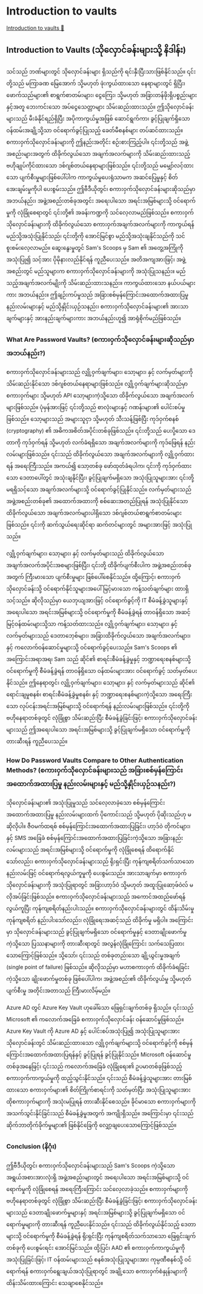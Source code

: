# Introduction to vaults

[Introduction to vaults 🔗](https://www.coursera.org/learn/cybersecurity-identity-and-access-solutions-with-azure-ad/lecture/KO9P4/introduction-to-vaults)

## Introduction to Vaults (သိုလှောင်ခန်းများသို့ နိဒါန်း)

သင်သည် ဘဏ်များတွင် သိုလှောင်ခန်းများ ရှိသည်ကို ရင်းနှီးပြီးသားဖြစ်နိုင်သည်။ ၎င်းတို့သည် မကြာခဏ မြေအောက် သို့မဟုတ် ဖုံးကွယ်ထားသော နေရာများတွင် ရှိပြီး၊ ဖောက်သည်များ၏ စာရွက်စာတမ်းများ၊ ငွေကြေး၊ သို့မဟုတ် အခြားတန်ဖိုးရှိပစ္စည်းများနှင့်အတူ ဘေးကင်းသော အပ်ငွေသေတ္တာများ သိမ်းဆည်းထားသည်။ ဤသိုလှောင်ခန်းများသည် မီးခံနိုင်ရည်ရှိပြီး အပိုကာကွယ်မှုအဖြစ် ဆောင်ရွက်ကာ၊ ခွင့်ပြုချက်ရှိသော ဝန်ထမ်းအချို့သို့သာ ဝင်ရောက်ခွင့်ပြုသည့် ခေတ်မီစနစ်များ တပ်ဆင်ထားသည်။ စကားဝှက်သိုလှောင်ခန်းများကို ဤနည်းအတိုင်း စဉ်းစားကြည့်ပါ။ ၎င်းတို့သည် အဖွဲ့အစည်းများအတွက် ထိခိုက်လွယ်သော အချက်အလက်များကို သိမ်းဆည်းထားသည့် ဗဟိုချုပ်ကိုင်ထားသော ဒစ်ဂျစ်တယ်နေရာများဖြစ်သည်။ ၎င်းတို့သည် မမျှော်လင့်ထားသော ပျက်စီးမှုများဖြစ်ပေါ်ပါက ကာကွယ်မှုပေးရုံသာမက အဆင်ပြေမှုနှင့် စိတ်အေးချမ်းမှုကိုပါ ပေးစွမ်းသည်။ ဤဗီဒီယိုတွင်၊ စကားဝှက်သိုလှောင်ခန်းများဆိုသည်မှာ အဘယ်နည်း၊ အဖွဲ့အစည်းတစ်ခုအတွင်း အရေးပါသော အရင်းအမြစ်များသို့ ဝင်ရောက်မှုကို လုံခြုံစေရာတွင် ၎င်းတို့၏ အခန်းကဏ္ဍကို သင်လေ့လာမည်ဖြစ်သည်။ စကားဝှက်သိုလှောင်ခန်းများကို ထိခိုက်လွယ်သော စကားဝှက်အချက်အလက်များကို ကာကွယ်ရန် မည်သို့အသုံးပြုနိုင်သည်၊ ၎င်းတို့ကို အောင်မြင်စွာ မည်သို့အသုံးချနိုင်သည်ကို သင်စူးစမ်းလေ့လာမည်။ ဆွေးနွေးမှုတွင် Sam's Scoops မှ Sam ၏ အတွေ့အကြုံကို အသုံးပြု၍ သင့်အား ပိုမိုနားလည်နိုင်ရန် ကူညီပေးသည်။ အတိအကျအားဖြင့်၊ အဖွဲ့အစည်းတွင် မည်သူများက စကားဝှက်သိုလှောင်ခန်းများကို အသုံးပြုသနည်း။ မည်သည့်အချက်အလက်မျိုးကို သိမ်းဆည်းထားသနည်း။ ကာကွယ်ထားသော နယ်ပယ်များကား အဘယ်နည်း။ ဤချဉ်းကပ်မှုသည် အခြားစစ်မှန်ကြောင်းအထောက်အထားပြမှု နည်းလမ်းများနှင့် မည်သို့နှိုင်းယှဉ်သနည်း၊ စကားဝှက်သိုလှောင်ခန်းများ၏ အားသာချက်များနှင့် အားနည်းချက်များကား အဘယ်နည်းဟူ၍ အာရုံစိုက်မည်ဖြစ်သည်။

### What Are Password Vaults? (စကားဝှက်သိုလှောင်ခန်းများဆိုသည်မှာ အဘယ်နည်း?)

စကားဝှက်သိုလှောင်ခန်းများသည် လျှို့ဝှက်ချက်များ၊ သော့များ၊ နှင့် လက်မှတ်များကို သိမ်းဆည်းနိုင်သော ဒစ်ဂျစ်တယ်နေရာများဖြစ်သည်။ လျှို့ဝှက်ချက်များဆိုသည်မှာ စကားဝှက်များ သို့မဟုတ် API သော့များကဲ့သို့သော ထိခိုက်လွယ်သော အချက်အလက်များဖြစ်သည်။ ပုံမှန်အားဖြင့် ၎င်းတို့သည် စာလုံးများနှင့် ဂဏန်းများ၏ ပေါင်းစပ်မှုဖြစ်သည်။ သော့များသည် အများသူငှာ သို့မဟုတ် သီးသန့်ဖြစ်ပြီး ကုဒ်ဝှက်စနစ် (cryptography) ၏ အဓိကအစိတ်အပိုင်းတစ်ခုဖြစ်သည်။ ၎င်းတို့သည် ပေးပို့သော ဒေတာကို ကုဒ်ဝှက်ရန် သို့မဟုတ် လက်ခံရရှိသော အချက်အလက်များကို ကုဒ်ဖြေရန် နည်းလမ်းများဖြစ်သည်။ ၎င်းသည် ထိခိုက်လွယ်သော အချက်အလက်များကို လျှို့ဝှက်ထားရန် အရေးကြီးသည်။ အကယ်၍ သော့တစ်ခု ဖော်ထုတ်ခံရပါက၊ ၎င်းကို ကုဒ်ဝှက်ထားသော ဒေတာပေါ်တွင် အသုံးချနိုင်ပြီး၊ ခွင့်ပြုချက်မရှိသော အသုံးပြုသူများအား ၎င်းတို့ မရရှိသင့်သော အချက်အလက်များသို့ ဝင်ရောက်ခွင့်ပြုနိုင်သည်။ လက်မှတ်များသည် အဖွဲ့အစည်းတစ်ခု၏ အထောက်အထားကို စစ်ဆေးအတည်ပြုရန် အသုံးပြုနိုင်သော ထိခိုက်လွယ်သော အချက်အလက်များပါရှိသော ဒစ်ဂျစ်တယ်စာရွက်စာတမ်းများဖြစ်သည်။ ၎င်းကို ဆက်သွယ်ရေးဆိုင်ရာ ဆက်တင်များတွင် အများအားဖြင့် အသုံးပြုသည်။

လျှို့ဝှက်ချက်များ၊ သော့များ၊ နှင့် လက်မှတ်များသည် ထိခိုက်လွယ်သော အချက်အလက်အပိုင်းအစများဖြစ်ပြီး၊ ၎င်းတို့ ထိခိုက်ပျက်စီးပါက အဖွဲ့အစည်းတစ်ခုအတွက် ကြီးမားသော ပျက်စီးမှုများ ဖြစ်ပေါ်စေနိုင်သည်။ ထို့ကြောင့်၊ စကားဝှက်သိုလှောင်ခန်းသို့ ဝင်ရောက်နိုင်သူများအပေါ် မြင့်မားသော ကန့်သတ်ချက်များ ထားရှိသင့်သည်။ ဆိုလိုသည်မှာ ယေဘုယျအားဖြင့် ဝင်ရောက်ခွင့်ကို IT စီမံခန့်ခွဲသူများနှင့် အရေးပါသော အရင်းအမြစ်များသို့ ဝင်ရောက်မှုကို စီမံခန့်ခွဲရန် တာဝန်ရှိသော အဆင့်မြင့်ဝန်ထမ်းများသို့သာ ကန့်သတ်ထားသည်။ လျှို့ဝှက်ချက်များ၊ သော့များ၊ နှင့် လက်မှတ်များသည် ဒေတာဘေ့စ်များ၊ အခြားထိခိုက်လွယ်သော အချက်အလက်များ၊ နှင့် ကလောက်ဝန်ဆောင်မှုများသို့ ဝင်ရောက်ခွင့်ပေးသည်။ Sam's Scoops ၏ အကြောင်းအရာအရ၊ Sam သည် ဆိုင်၏ စာရင်းစီမံခန့်ခွဲမှုနှင့် ဘဏ္ဍာရေးစနစ်များသို့ ဝင်ရောက်မှုကို စီမံခန့်ခွဲရန် တာဝန်ရှိသော ဝန်ထမ်းများအား ဝင်ရောက်ခွင့် သတ်မှတ်ပေးနိုင်သည်။ ဤနေရာတွင်၊ လျှို့ဝှက်ချက်များ၊ သော့များ၊ နှင့် လက်မှတ်များသည် ဆိုင်၏ ရောင်းချမှုစနစ်၊ စာရင်းစီမံခန့်ခွဲမှုစနစ်၊ နှင့် ဘဏ္ဍာရေးစနစ်များကဲ့သို့သော အရေးကြီးသော လုပ်ငန်းအရင်းအမြစ်များသို့ ဝင်ရောက်ရန် နည်းလမ်းများဖြစ်သည်။ ၎င်းတို့ကို ဗဟိုနေရာတစ်ခုတွင် လုံခြုံစွာ သိမ်းဆည်းပြီး စီမံခန့်ခွဲခြင်းဖြင့်၊ စကားဝှက်သိုလှောင်ခန်းများသည် ဤအရေးပါသော အရင်းအမြစ်များသို့ ခွင့်ပြုချက်မရှိသော ဝင်ရောက်မှုကို တားဆီးရန် ကူညီပေးသည်။

### How Do Password Vaults Compare to Other Authentication Methods? (စကားဝှက်သိုလှောင်ခန်းများသည် အခြားစစ်မှန်ကြောင်းအထောက်အထားပြမှု နည်းလမ်းများနှင့် မည်သို့နှိုင်းယှဉ်သနည်း?)

သိုလှောင်ခန်းများ၏ အသုံးပြုမှုသည် သင်လေ့လာခဲ့သော စစ်မှန်ကြောင်းအထောက်အထားပြမှု နည်းလမ်းများထက် ပိုကောင်းသည် သို့မဟုတ် ပိုဆိုးသည်ဟု မဆိုလိုပါ။ ဇီဝမက်ထရစ် စစ်မှန်ကြောင်းအထောက်အထားပြခြင်း၊ ဟာ့ဒ်ဝဲ တိုကင်များ၊ နှင့် SMS အခြေခံ စစ်မှန်ကြောင်းအထောက်အထားပြခြင်းကဲ့သို့သော အခြားနည်းလမ်းများသည် အရင်းအမြစ်များသို့ ဝင်ရောက်မှုကို လုံခြုံစေရန် ထိရောက်နိုင်သော်လည်း၊ စကားဝှက်သိုလှောင်ခန်းများသည် ရိုးရှင်းပြီး ကုန်ကျစရိတ်သက်သာသော နည်းလမ်းဖြင့် ဝင်ရောက်ရလွယ်ကူမှုကို ပေးစွမ်းသည်။ အားသာချက်မှာ စကားဝှက်သိုလှောင်ခန်းများကို အသုံးပြုရာတွင် အခြားဟာ့ဒ်ဝဲ သို့မဟုတ် အထူးပြုဆော့ဖ်ဝဲလ် မလိုအပ်ခြင်းဖြစ်သည်။ စကားဝှက်သိုလှောင်ခန်းများသည် အကောင်အထည်ဖော်ရန် လွယ်ကူပြီး ကုန်ကျစရိတ်နည်းပါးသည်။ စကားဝှက်သိုလှောင်ခန်းများတွင် ထိန်းသိမ်းမှု ကုန်ကျစရိတ် နည်းပါးသော်လည်း၊ လုံခြုံရေးအဆင့်သည် ထိခိုက်မှု မရှိပါ။ အကြောင်းမှာ သိုလှောင်ခန်းများသည် ခွင့်ပြုချက်မရှိသော ဝင်ရောက်မှုနှင့် ဒေတာချိုးဖောက်မှုကဲ့သို့သော ပြဿနာများကို တားဆီးရာတွင် အလွန်လုံခြုံကြောင်း သက်သေပြထားသောကြောင့်ဖြစ်သည်။ သို့သော်၊ ၎င်းသည် တစ်ခုတည်းသော ချို့ယွင်းမှုအချက် (single point of failure) ဖြစ်သည်။ ဆိုလိုသည်မှာ မဟာစကားဝှက် ထိခိုက်ခံရခြင်းကဲ့သို့သော ချိုးဖောက်မှုတစ်ခု ဖြစ်ပေါ်ပါက၊ အဖွဲ့အစည်း၏ ထိခိုက်လွယ်မှု သို့မဟုတ် ပျက်စီးမှု အတိုင်းအတာသည် ကြီးမားလိမ့်မည်။

Azure AD တွင် Azure Key Vault ဟုခေါ်သော ဖြေရှင်းချက်တစ်ခု ရှိသည်။ ၎င်းသည် Microsoft ၏ ကလောက်အခြေခံ စကားဝှက်သိုလှောင်ခန်း ဝန်ဆောင်မှုဖြစ်သည်။ Azure Key Vault ကို Azure AD နှင့် ပေါင်းစပ်အသုံးပြု၍ အသုံးပြုသူများအား သိုလှောင်ခန်းတွင် သိမ်းဆည်းထားသော လျှို့ဝှက်ချက်များသို့ ဝင်ရောက်ခွင့်ကို စစ်မှန်ကြောင်းအထောက်အထားပြရန်နှင့် ခွင့်ပြုရန် ခွင့်ပြုနိုင်သည်။ Microsoft ဝန်ဆောင်မှုတစ်ခုအနေဖြင့်၊ ၎င်းသည် ကလောက်အခြေခံ လုံခြုံရေး၏ ဥပမာတစ်ခုဖြစ်သည့် စကားဝှက်ကာကွယ်မှုကို ထည့်သွင်းနိုင်သည်။ ၎င်းသည် စီမံခန့်ခွဲသူများအား တားမြစ်ထားသော စကားဝှက်များ၏ စိတ်ကြိုက်စာရင်းကို သတ်မှတ်ပြီး အသုံးပြုသူများအား ထိုစကားဝှက်များကို အသုံးမပြုရန် တားဆီးနိုင်စေသည်။ ခိုင်မာသော စကားဝှက်များကို အသက်သွင်းနိုင်ခြင်းသည် စီမံခန့်ခွဲမှုအတွက် အကျိုးရှိသည်။ အကြောင်းမှာ ၎င်းသည် ဆိုက်ဘာတိုက်ခိုက်မှုများ၏ ဖြစ်နိုင်ခြေကို လျှော့ချပေးသောကြောင့်ဖြစ်သည်။

### Conclusion (နိဂုံး)

ဤဗီဒီယိုတွင်၊ စကားဝှက်သိုလှောင်ခန်းများသည် Sam's Scoops ကဲ့သို့သော အရွယ်အစားအားလုံးရှိ အဖွဲ့အစည်းများတွင် အရေးပါသော အရင်းအမြစ်များသို့ ဝင်ရောက်မှုကို လုံခြုံစေရန် အရေးကြီးကြောင်း သင်လေ့လာခဲ့သည်။ စကားဝှက်များကို ဗဟိုနေရာတစ်ခုတွင် လုံခြုံစွာ သိမ်းဆည်းပြီး စီမံခန့်ခွဲခြင်းဖြင့်၊ စကားဝှက်သိုလှောင်ခန်းများသည် ဒေတာချိုးဖောက်မှုများနှင့် အရင်းအမြစ်များသို့ ခွင့်ပြုချက်မရှိသော ဝင်ရောက်မှုများကို တားဆီးရန် ကူညီပေးနိုင်သည်။ ၎င်းသည် ထိခိုက်လွယ်နိုင်သည့် ဒေတာများသို့ ဝင်ရောက်မှုကို စီမံခန့်ခွဲရန် ရိုးရှင်းပြီး ကုန်ကျစရိတ်သက်သာသော ဖြေရှင်းချက်တစ်ခုကို ပေးစွမ်းရင်း အောင်မြင်သည်။ ထို့ပြင်၊ AAD ၏ စကားဝှက်ကာကွယ်မှုကို အသုံးပြုခြင်းဖြင့်၊ IT ဝန်ထမ်းများသည် စနစ်အသုံးပြုသူများအား ကုမ္ပဏီစနစ်သို့ ဝင်ရောက်ရန် စကားဝှက်ရွေးချယ်အသုံးပြုရာတွင် အချို့သော စကားဝှက်စံနှုန်းများကို ထိန်းသိမ်းထားကြောင်း သေချာစေနိုင်သည်။
